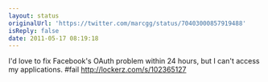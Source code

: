 ```yaml
---
layout: status
originalUrl: 'https://twitter.com/marcgg/status/70403000857919488'
isReply: false
date: 2011-05-17 08:19:18
---
```


I'd love to fix Facebook's OAuth problem within 24 hours, but I can't access my applications. #fail  http://lockerz.com/s/102365127
